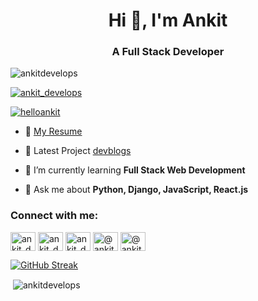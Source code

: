 <h1 align="center">Hi 👋, I'm Ankit</h1>
<h3 align="center">A Full Stack Developer</h3>

<p align="left"> <img src="https://komarev.com/ghpvc/?username=ankitdevelops&label=Profile%20views&color=0e75b6&style=flat" alt="ankitdevelops" /> </p>

<p align="left"> <a href="https://twitter.com/ankit_develops" target="blank"><img src="https://img.shields.io/twitter/follow/ankit_develops?logo=twitter&style=for-the-badge" alt="ankit_develops" /></a> </p>

<p align="left"> <a href="https://www.linkedin.com/in/helloankit" target="blank"><img src="https://img.shields.io/badge/LinkedIn-0077B5?style=for-the-badge&logo=linkedin&logoColor=white" alt="helloankit" /></a> </p>

- 📑  [My Resume](https://drive.google.com/file/d/1BgIIGNYrWqBB_Kobd1QGXBbY6F5FHQvF/view?usp=sharing)
- 🔭  Latest Project [devblogs](https://github.com/ankitdevelops/devblogs)

- 🌱 I’m currently learning **Full Stack Web Development**

- 💬 Ask me about **Python, Django, JavaScript, React.js**

<h3 align="left">Connect with me:</h3>
<p align="left">
<a href="https://twitter.com/ankit_develops" target="blank"><img align="center" src="https://raw.githubusercontent.com/rahuldkjain/github-profile-readme-generator/master/src/images/icons/Social/twitter.svg" alt="ankit_develops" height="30" width="40" /></a>
<a href="https://linkedin.com/in/helloankit" target="blank"><img align="center" src="https://raw.githubusercontent.com/rahuldkjain/github-profile-readme-generator/master/src/images/icons/Social/linked-in-alt.svg" alt="ankit_develops" height="30" width="40" /></a>
<a href="https://instagram.com/ankit_develops" target="blank"><img align="center" src="https://raw.githubusercontent.com/rahuldkjain/github-profile-readme-generator/master/src/images/icons/Social/instagram.svg" alt="ankit_develops" height="30" width="40" /></a>
<a href="https://hashnode.com/@ankitdevelops" target="blank"><img align="center" src="https://raw.githubusercontent.com/rahuldkjain/github-profile-readme-generator/master/src/images/icons/Social/hashnode.svg" alt="@ankitdevelops" height="30" width="40" /></a>  
<a href="https://www.youtube.com/c/ankitdevelops" target="blank"><img align="center" src="https://raw.githubusercontent.com/rahuldkjain/github-profile-readme-generator/master/src/images/icons/Social/youtube.svg" alt="@ankitdevelops" height="30" width="40" /></a>
</p>




[![GitHub Streak](https://streak-stats.demolab.com?user=ankitdevelops&theme=dark)](https://git.io/streak-stats)

<p>&nbsp;<img align="center" src="https://github-readme-stats.vercel.app/api?username=ankitdevelops&show_icons=true&locale=en" alt="ankitdevelops" /></p>



